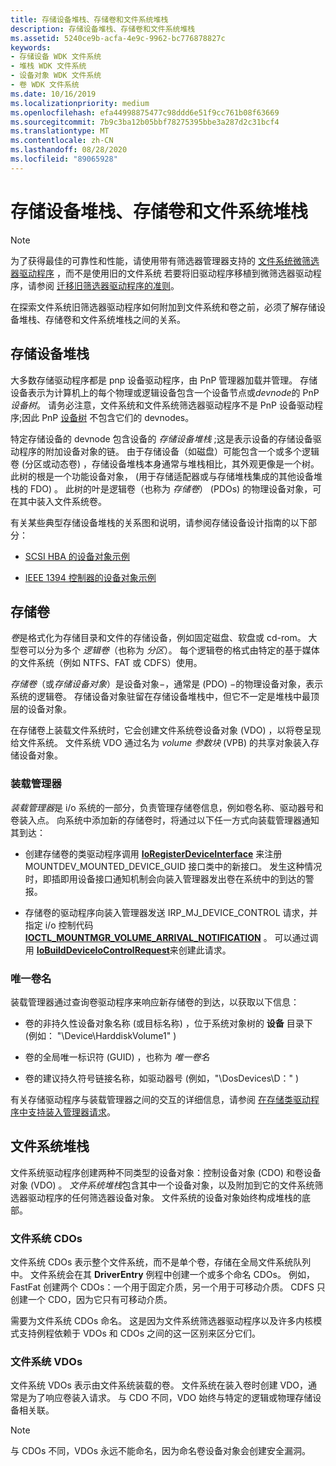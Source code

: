```yaml
---
title: 存储设备堆栈、存储卷和文件系统堆栈
description: 存储设备堆栈、存储卷和文件系统堆栈
ms.assetid: 5240ce9b-acfa-4e9c-9962-bc776878827c
keywords:
- 存储设备 WDK 文件系统
- 堆栈 WDK 文件系统
- 设备对象 WDK 文件系统
- 卷 WDK 文件系统
ms.date: 10/16/2019
ms.localizationpriority: medium
ms.openlocfilehash: efa44998875477c98ddd6e51f9cc761b08f63669
ms.sourcegitcommit: 7b9c3ba12b05bbf78275395bbe3a287d2c31bcf4
ms.translationtype: MT
ms.contentlocale: zh-CN
ms.lasthandoff: 08/28/2020
ms.locfileid: "89065928"
---
```

# <a name="storage-device-stacks-storage-volumes-and-file-system-stacks"></a>存储设备堆栈、存储卷和文件系统堆栈

> [!NOTE]
> 为了获得最佳的可靠性和性能，请使用带有筛选器管理器支持的 [文件系统微筛选器驱动程序](./filter-manager-concepts.md) ，而不是使用旧的文件系统 若要将旧驱动程序移植到微筛选器驱动程序，请参阅 [迁移旧筛选器驱动程序的准则](guidelines-for-porting-legacy-filter-drivers.md)。

在探索文件系统旧筛选器驱动程序如何附加到文件系统和卷之前，必须了解存储设备堆栈、存储卷和文件系统堆栈之间的关系。

## <a name="storage-device-stacks"></a>存储设备堆栈

大多数存储驱动程序都是 pnp 设备驱动程序，由 PnP 管理器加载并管理。 存储设备表示为计算机上的每个物理或逻辑设备包含一个设备节点或*devnode*的 PnP*设备树*。 请务必注意，文件系统和文件系统筛选器驱动程序不是 PnP 设备驱动程序;因此 PnP [设备树](../kernel/device-tree.md) 不包含它们的 devnodes。

特定存储设备的 devnode 包含设备的 *存储设备堆栈* ;这是表示设备的存储设备驱动程序的附加设备对象的链。 由于存储设备（如磁盘）可能包含一个或多个逻辑卷 (分区或动态卷) ，存储设备堆栈本身通常与堆栈相比，其外观更像是一个树。 此树的根是一个功能设备对象， (用于存储适配器或与存储堆栈集成的其他设备堆栈的 FDO) 。 此树的叶是逻辑卷（也称为 *存储卷*） (PDOs) 的物理设备对象，可在其中装入文件系统卷。

有关某些典型存储设备堆栈的关系图和说明，请参阅存储设备设计指南的以下部分：

- [SCSI HBA 的设备对象示例](../storage/device-object-example-for-a-scsi-hba.md)

- [IEEE 1394 控制器的设备对象示例](../storage/device-object-example-for-an-ieee-1394-controller.md)

## <a name="storage-volumes"></a>存储卷

*卷*是格式化为存储目录和文件的存储设备，例如固定磁盘、软盘或 cd-rom。 大型卷可以分为多个 *逻辑卷*（也称为 *分区*）。 每个逻辑卷的格式由特定的基于媒体的文件系统（例如 NTFS、FAT 或 CDFS）使用。

*存储卷*（或*存储设备对象*）是设备对象−，通常是 (PDO) −的物理设备对象，表示系统的逻辑卷。 存储设备对象驻留在存储设备堆栈中，但它不一定是堆栈中最顶层的设备对象。

在存储卷上装载文件系统时，它会创建文件系统卷设备对象 (VDO) ，以将卷呈现给文件系统。 文件系统 VDO 通过名为 *volume 参数块* (VPB) 的共享对象装入存储设备对象。

### <a name="mount-manager"></a>装载管理器

*装载管理器*是 i/o 系统的一部分，负责管理存储卷信息，例如卷名称、驱动器号和卷装入点。 向系统中添加新的存储卷时，将通过以下任一方式向装载管理器通知其到达：

- 创建存储卷的类驱动程序调用 [**IoRegisterDeviceInterface**](/windows-hardware/drivers/ddi/content/wdm/nf-wdm-ioregisterdeviceinterface) 来注册 MOUNTDEV_MOUNTED_DEVICE_GUID 接口类中的新接口。 发生这种情况时，即插即用设备接口通知机制会向装入管理器发出卷在系统中的到达的警报。

- 存储卷的驱动程序向装入管理器发送 IRP_MJ_DEVICE_CONTROL 请求，并指定 i/o 控制代码 [**IOCTL_MOUNTMGR_VOLUME_ARRIVAL_NOTIFICATION**](/windows-hardware/drivers/ddi/content/mountmgr/ni-mountmgr-ioctl_mountmgr_volume_arrival_notification) 。 可以通过调用 [**IoBuildDeviceIoControlRequest**](/windows-hardware/drivers/ddi/content/wdm/nf-wdm-iobuilddeviceiocontrolrequest)来创建此请求。

### <a name="unique-volume-name"></a>唯一卷名

装载管理器通过查询卷驱动程序来响应新存储卷的到达，以获取以下信息：

- 卷的非持久性设备对象名称 (或目标名称) ，位于系统对象树的 **设备** 目录下 (例如： "\Device\HarddiskVolume1" ) 

- 卷的全局唯一标识符 (GUID) ，也称为 *唯一卷名*

- 卷的建议持久符号链接名称，如驱动器号 (例如，"\DosDevices\D：" ) 

有关存储驱动程序与装载管理器之间的交互的详细信息，请参阅 [在存储类驱动程序中支持装入管理器请求](../storage/supporting-mount-manager-requests-in-a-storage-class-driver.md)。

## <a name="file-system-stacks"></a>文件系统堆栈

文件系统驱动程序创建两种不同类型的设备对象：控制设备对象 (CDO) 和卷设备对象 (VDO) 。 *文件系统堆栈*包含其中一个设备对象，以及附加到它的文件系统筛选器驱动程序的任何筛选器设备对象。 文件系统的设备对象始终构成堆栈的底部。

### <a name="file-system-cdos"></a>文件系统 CDOs

文件系统 CDOs 表示整个文件系统，而不是单个卷，存储在全局文件系统队列中。 文件系统会在其 **DriverEntry** 例程中创建一个或多个命名 CDOs。 例如，FastFat 创建两个 CDOs：一个用于固定介质，另一个用于可移动介质。 CDFS 只创建一个 CDO，因为它只有可移动介质。

需要为文件系统 CDOs 命名。 这是因为文件系统筛选器驱动程序以及许多内核模式支持例程依赖于 VDOs 和 CDOs 之间的这一区别来区分它们。

### <a name="file-system-vdos"></a>文件系统 VDOs

文件系统 VDOs 表示由文件系统装载的卷。 文件系统在装入卷时创建 VDO，通常是为了响应卷装入请求。 与 CDO 不同，VDO 始终与特定的逻辑或物理存储设备相关联。

> [!NOTE]
> 与 CDOs 不同，VDOs 永远不能命名，因为命名卷设备对象会创建安全漏洞。